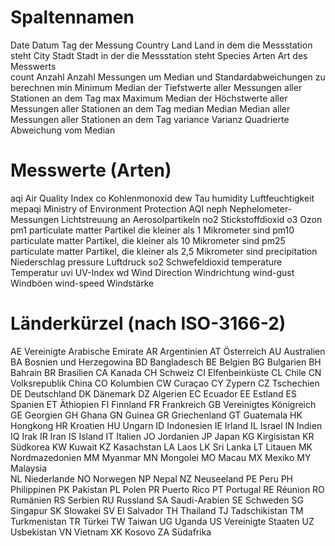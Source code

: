 # Spaltennamen
Date    Datum Tag der Messung
Country Land    Land in dem die Messstation steht
City    Stadt   Stadt in der die Messstation steht
Species Arten   Art des Messwerts      
count   Anzahl  Anzahl Messungen um Median und Standardabweichungen zu berechnen
min     Minimum Median der Tiefstwerte aller Messungen aller Stationen an dem Tag 
max     Maximum Median der Höchstwerte aller Messungen aller Stationen an dem Tag
median Median   Median aller Messungen aller Stationen an dem Tag
variance    Varianz Quadrierte Abweichung vom Median

# Messwerte (Arten)
aqi Air Quality Index
co  Kohlenmonoxid
dew Tau
humidity Luftfeuchtigkeit
mepaqi Ministry of Environment Protection AQI
neph Nephelometer-Messungen     Lichtstreuung an Aerosolpartikeln
no2 Stickstoffdioxid 
o3 Ozon
pm1 particulate matter Partikel die kleiner als 1 Mikrometer sind
pm10  particulate matter  Partikel, die kleiner als 10 Mikrometer sind
pm25   particulate matter   Partikel, die kleiner als 2,5 Mikrometer sind
precipitation Niederschlag
pressure Luftdruck
so2 Schwefeldioxid
temperature Temperatur
uvi UV-Index
wd Wind Direction Windrichtung
wind-gust Windböen
wind-speed Windstärke

# Länderkürzel (nach ISO-3166-2)
AE  Vereinigte Arabische Emirate
AR  Argentinien
AT  Österreich
AU  Australien
BA  Bosnien und Herzegowina
BD  Bangladesch
BE  Belgien
BG  Bulgarien
BH  Bahrain
BR  Brasilien
CA  Kanada
CH  Schweiz 
CI  Elfenbeinküste 
CL  Chile
CN  Volksrepublik China
CO  Kolumbien
CW  Curaçao
CY  Zypern
CZ  Tschechien
DE  Deutschland
DK  Dänemark
DZ  Algerien
EC  Ecuador
EE  Estland
ES  Spanien
ET  Äthiopien
FI  Finnland
FR  Frankreich
GB  Vereinigtes Königreich
GE  Georgien
GH  Ghana
GN  Guinea
GR  Griechenland
GT  Guatemala
HK  Hongkong
HR  Kroatien
HU  Ungarn
ID  Indonesien
IE  Irland
IL  Israel
IN  Indien
IQ  Irak
IR  Iran
IS  Island
IT  Italien
JO  Jordanien
JP  Japan
KG  Kirgisistan
KR  Südkorea
KW  Kuwait
KZ  Kasachstan
LA  Laos
LK  Sri Lanka
LT  Litauen
MK  Nordmazedonien
MM  Myanmar
MN  Mongolei
MO  Macau
MX  Mexiko
MY  Malaysia    
NL  Niederlande
NO  Norwegen
NP  Nepal
NZ  Neuseeland
PE  Peru
PH  Philippinen
PK  Pakistan
PL  Polen
PR  Puerto Rico
PT  Portugal
RE  Réunion
RO  Rumänien
RS  Serbien
RU  Russland
SA  Saudi-Arabien
SE  Schweden
SG  Singapur
SK  Slowakei
SV  El Salvador
TH  Thailand
TJ  Tadschikistan
TM  Turkmenistan
TR  Türkei
TW  Taiwan
UG  Uganda
US  Vereinigte Staaten
UZ  Usbekistan
VN  Vietnam
XK  Kosovo
ZA  Südafrika